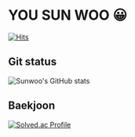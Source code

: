 # YOU SUN WOO 😀

[![Hits](https://hits.seeyoufarm.com/api/count/incr/badge.svg?url=https%3A%2F%2Fgithub.com%2Fgo-sunwoo&count_bg=%23D10000&title_bg=%23333333&icon=&icon_color=%23E7E7E7&title=hits&edge_flat=false)](https://hits.seeyoufarm.com)

## Git status

![Sunwoo's GitHub stats](https://github-readme-stats.vercel.app/api?username=go-sunwoo&show_icons=true&theme=radical)

## Baekjoon
  
[![Solved.ac Profile](http://mazassumnida.wtf/api/v2/generate_badge?boj=sunsense)](https://solved.ac/sunsense/)
